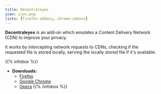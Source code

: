 ```yaml
---
title: Decentraleyes
icon: icon.png
lists: [firefox-addons, chrome-addons]
---
```


**Decentraleyes** is an add-on which emulates a Content Delivery Network (CDN) to improve your privacy.

It works by intercepting network requests to CDNs, checking if the requested file is stored locally, serving the locally stored file if it's available.

{{% infobox %}}
- **Downloads:** 
    - [Firefox](https://addons.mozilla.org/firefox/addon/decentraleyes/)
    - [Google Chrome](https://chrome.google.com/webstore/detail/decentraleyes/ldpochfccmkkmhdbclfhpagapcfdljkj)
    - [Opera](https://addons.opera.com/extensions/details/decentraleyes/)
{{% /infobox %}}